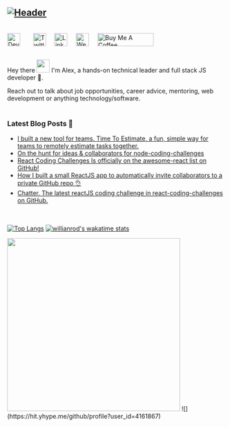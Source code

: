 [![Header](https://puu.sh/GMgQu/54f71d5c24.jpg "Header")](https://alexgurr.com)
<br/>
---
<br/>
<div style="display:flex;">
    <a href="https://dev.to/alexgurr" target="_blank"><img style="margin-right:10px;"src="https://encrypted-tbn0.gstatic.com/images?q=tbn%3AANd9GcTXoqIE31H6-G4dFj2NS1--t2-HDQOKdy9FSw&usqp=CAU" width="30" height="30" title="Dev To"></a>&nbsp;&nbsp;&nbsp;&nbsp;&nbsp;
     <a href="https://twitter.com/alexgurr" target="_blank"><img src="https://www.flaticon.com/svg/static/icons/svg/174/174876.svg" width="30" height="30" title="Twitter"></a>&nbsp;&nbsp;&nbsp;&nbsp;&nbsp;
     <a href="https://www.linkedin.com/in/alexgurr/" target="_blank"><img src="https://www.flaticon.com/svg/static/icons/svg/174/174857.svg" width="30" height="30" title="LinkedIn"></a>&nbsp;&nbsp;&nbsp;&nbsp;&nbsp;
     <a href="https://alexgurr.com" target="_blank"><img src="https://www.flaticon.com/svg/static/icons/svg/814/814513.svg" width="30" height="30" title="Website"></a>&nbsp;&nbsp;&nbsp;&nbsp;&nbsp;
    <a href="https://www.buymeacoffee.com/alexgurr" target="_blank"><img src="https://cdn.buymeacoffee.com/buttons/default-orange.png" alt="Buy Me A Coffee" height="30" width="130"></a>

</div><br/>

Hey there <img src="https://raw.githubusercontent.com/MartinHeinz/MartinHeinz/master/wave.gif" width="30px"> I'm Alex, a hands-on technical leader and full stack JS developer 🚀.<br/>

Reach out to talk about job opportunities, career advice, mentoring, web development or anything technology/software.<br/><br/>

### Latest Blog Posts 📖
<!-- BLOG-POST-LIST:START -->
- [I built a new tool for teams. Time To Estimate, a fun, simple way for teams to remotely estimate tasks together.](https://dev.to/alexgurr/i-built-a-new-tool-for-dev-teams-time-to-estimate-a-fun-simple-way-for-development-teams-to-remotely-estimate-tasks-together-4jif)
- [On the hunt for ideas & collaborators for node-coding-challenges](https://dev.to/alexgurr/on-the-hunt-for-ideas-collaborators-for-node-coding-challenges-3i8g)
- [React Coding Challenges Is officially on the awesome-react list on GitHub!](https://dev.to/alexgurr/react-coding-challenges-is-officially-on-the-awesome-react-list-on-github-1114)
- [How I built a small ReactJS app to automatically invite collaborators to a private GitHub repo 👌](https://dev.to/alexgurr/how-i-built-a-small-react-app-to-automatically-invite-collaborators-to-a-private-repo-28f3)
- [Chatter. The latest reactJS coding challenge in react-coding-challenges on GitHub.](https://dev.to/alexgurr/chatter-the-latest-reactjs-coding-challenge-in-react-coding-challenges-on-github-1kn4)
<!-- BLOG-POST-LIST:END -->

<br/><br/>
[![Top Langs](https://github-readme-stats.vercel.app/api/top-langs/?username=alexgurr&layout=compact)](https://github.com/anuraghazra/github-readme-stats)
[![willianrod's wakatime stats](https://github-readme-stats.vercel.app/api/wakatime?username=alexgurr&layout=compact)](https://github.com/anuraghazra/github-readme-stats)

<img src="https://puu.sh/GMi1R/b2631725f8.gif" height="400" width="400">
![](https://hit.yhype.me/github/profile?user_id=4161867)
